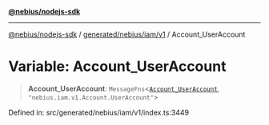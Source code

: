 [**@nebius/nodejs-sdk**](../../../../../README.md)

***

[@nebius/nodejs-sdk](../../../../../README.md) / [generated/nebius/iam/v1](../README.md) / Account\_UserAccount

# Variable: Account\_UserAccount

> **Account\_UserAccount**: `MessageFns`\<[`Account_UserAccount`](../interfaces/Account_UserAccount.md), `"nebius.iam.v1.Account.UserAccount"`\>

Defined in: src/generated/nebius/iam/v1/index.ts:3449
